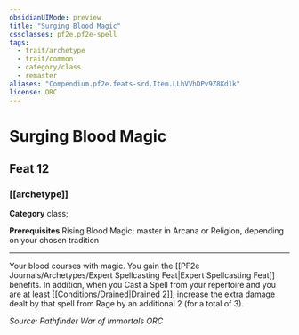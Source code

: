 ```yaml
---
obsidianUIMode: preview
title: "Surging Blood Magic"
cssclasses: pf2e,pf2e-spell
tags:
  - trait/archetype
  - trait/common
  - category/class
  - remaster
aliases: "Compendium.pf2e.feats-srd.Item.LLhVVhDPv9Z8Kd1k"
license: ORC
---
```

# Surging Blood Magic
## Feat 12
### [[archetype]]

**Category** class; 



**Prerequisites** Rising Blood Magic; master in Arcana or Religion, depending on your chosen tradition
* * *
Your blood courses with magic. You gain the [[PF2e Journals/Archetypes/Expert Spellcasting Feat|Expert Spellcasting Feat]] benefits. In addition, when you Cast a Spell from your repertoire and you are at least [[Conditions/Drained|Drained 2]], increase the extra damage dealt by that spell from Rage by an additional 2 (for a total of 3).

*Source: Pathfinder War of Immortals*
*ORC*